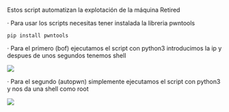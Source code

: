 Estos script automatizan la explotación de la máquina Retired

· Para usar los scripts necesitas tener instalada la libreria pwntools

    pip install pwntools

· Para el primero (bof) ejecutamos el script con python3 introducimos la ip y despues de unos segundos tenemos shell

<img src="https://raw.githubusercontent.com/GatoGamer1155/Imagenes-Repositorios/main/br.png">

· Para el segundo (autopwn) simplemente ejecutamos el script con python3 y nos da una shell como root

<img src="https://raw.githubusercontent.com/GatoGamer1155/Imagenes-Repositorios/main/ar.png">
